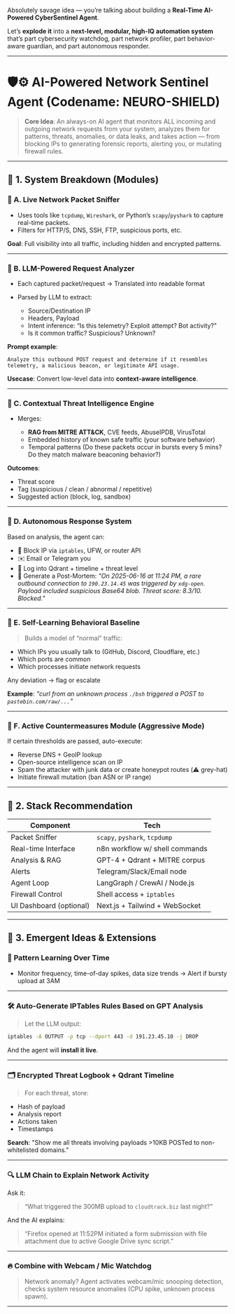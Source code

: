 Absolutely savage idea — you’re talking about building a **Real-Time AI-Powered CyberSentinel Agent**.

Let’s **explode it** into a **next-level, modular, high-IQ automation system** that’s part cybersecurity watchdog, part network profiler, part behavior-aware guardian, and part autonomous responder.

---

# 🛡️⚙️ AI-Powered Network Sentinel Agent (Codename: **NEURO-SHIELD**)

> **Core Idea**: An always-on AI agent that monitors ALL incoming and outgoing network requests from your system, analyzes them for patterns, threats, anomalies, or data leaks, and takes action — from blocking IPs to generating forensic reports, alerting you, or mutating firewall rules.

---

## 🔩 1. **System Breakdown (Modules)**

### 📡 A. **Live Network Packet Sniffer**

- Uses tools like `tcpdump`, `Wireshark`, or Python’s `scapy`/`pyshark` to capture real-time packets.
- Filters for HTTP/S, DNS, SSH, FTP, suspicious ports, etc.

**Goal**: Full visibility into all traffic, including hidden and encrypted patterns.

---

### 🧠 B. **LLM-Powered Request Analyzer**

- Each captured packet/request → Translated into readable format
- Parsed by LLM to extract:

  - Source/Destination IP
  - Headers, Payload
  - Intent inference: “Is this telemetry? Exploit attempt? Bot activity?”
  - Is it common traffic? Suspicious? Unknown?

**Prompt example**:

```
Analyze this outbound POST request and determine if it resembles telemetry, a malicious beacon, or legitimate API usage.
```

**Usecase**: Convert low-level data into **context-aware intelligence**.

---

### 🧬 C. **Contextual Threat Intelligence Engine**

- Merges:

  - **RAG from MITRE ATT\&CK**, CVE feeds, AbuseIPDB, VirusTotal
  - Embedded history of known safe traffic (your software behavior)
  - Temporal patterns (Do these packets occur in bursts every 5 mins? Do they match malware beaconing behavior?)

**Outcomes**:

- Threat score
- Tag (suspicious / clean / abnormal / repetitive)
- Suggested action (block, log, sandbox)

---

### 🔐 D. **Autonomous Response System**

Based on analysis, the agent can:

- 🧱 Block IP via `iptables`, UFW, or router API
- ✉️ Email or Telegram you
- 📖 Log into Qdrant + timeline + threat level
- 🧬 Generate a Post-Mortem:
  _"On 2025-06-16 at 11:24 PM, a rare outbound connection to `190.23.14.45` was triggered by `xdg-open`. Payload included suspicious Base64 blob. Threat score: 8.3/10. Blocked."_

---

### 🧭 E. **Self-Learning Behavioral Baseline**

> Builds a model of “normal” traffic:

- Which IPs you usually talk to (GitHub, Discord, Cloudflare, etc.)
- Which ports are common
- Which processes initiate network requests

Any deviation → flag or escalate

**Example**:
_"curl from an unknown process `./bsh` triggered a POST to `pastebin.com/raw/...`"_

---

### 🔄 F. **Active Countermeasures Module (Aggressive Mode)**

If certain thresholds are passed, auto-execute:

- Reverse DNS + GeoIP lookup
- Open-source intelligence scan on IP
- Spam the attacker with junk data or create honeypot routes (⚠️ grey-hat)
- Initiate firewall mutation (ban ASN or IP range)

---

## 🔌 2. **Stack Recommendation**

| Component               | Tech                           |
| ----------------------- | ------------------------------ |
| Packet Sniffer          | `scapy`, `pyshark`, `tcpdump`  |
| Real-time Interface     | n8n workflow w/ shell commands |
| Analysis & RAG          | GPT-4 + Qdrant + MITRE corpus  |
| Alerts                  | Telegram/Slack/Email node      |
| Agent Loop              | LangGraph / CrewAI / Node.js   |
| Firewall Control        | Shell access + `iptables`      |
| UI Dashboard (optional) | Next.js + Tailwind + WebSocket |

---

## 🧠 3. **Emergent Ideas & Extensions**

### 🔁 **Pattern Learning Over Time**

- Monitor frequency, time-of-day spikes, data size trends → Alert if bursty upload at 3AM

---

### 🛠️ **Auto-Generate IPTables Rules Based on GPT Analysis**

> Let the LLM output:

```bash
iptables -A OUTPUT -p tcp --dport 443 -d 191.23.45.10 -j DROP
```

And the agent will **install it live**.

---

### 🗂️ **Encrypted Threat Logbook + Qdrant Timeline**

> For each threat, store:

- Hash of payload
- Analysis report
- Actions taken
- Timestamps

**Search**:
"Show me all threats involving payloads >10KB POSTed to non-whitelisted domains."

---

### 🔍 **LLM Chain to Explain Network Activity**

Ask it:

> “What triggered the 300MB upload to `cloudtrack.biz` last night?”

And the AI explains:

> “Firefox opened at 11:52PM initiated a form submission with file attachment due to active Google Drive sync script.”

---

### 🔥 **Combine with Webcam / Mic Watchdog**

> Network anomaly? Agent activates webcam/mic snooping detection, checks system resource anomalies (CPU spike, unknown process spawn).

---
